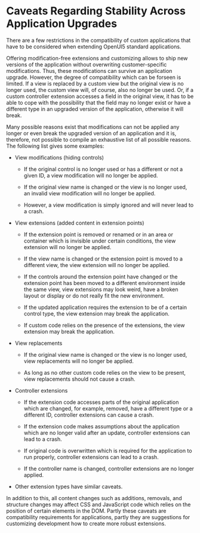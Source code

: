 <!-- loioaef3384510724522a07df94ec90d1351 -->

# Caveats Regarding Stability Across Application Upgrades

There are a few restrictions in the compatibility of custom applications that have to be considered when extending OpenUI5 standard applications.

Offering modification-free extensions and customizing allows to ship new versions of the application without overwriting customer-specific modifications. Thus, these modifications can survive an application upgrade. However, the degree of compatibility which can be forseen is limited. If a view is replaced by a custom view but the original view is no longer used, the custom view will, of course, also no longer be used. Or, if a custom controller extension accesses a field in the original view, it has to be able to cope with the possibility that the field may no longer exist or have a different type in an upgraded version of the application, otherwise it will break.

Many possible reasons exist that modifications can not be applied any longer or even break the upgraded version of an application and it is, therefore, not possible to compile an exhaustive list of all possible reasons. The following list gives some examples:

-   View modifications \(hiding controls\)

    -   If the original control is no longer used or has a different or not a given ID, a view modification will no longer be applied.

    -   If the original view name is changed or the view is no longer used, an invalid view modification will no longer be applied.

    -   However, a view modification is simply ignored and will never lead to a crash.


-   View extensions \(added content in extension points\)

    -   If the extension point is removed or renamed or in an area or container which is invisible under certain conditions, the view extension will no longer be applied.

    -   If the view name is changed or the extension point is moved to a different view, the view extension will no longer be applied.

    -   If the controls around the extension point have changed or the extension point has been moved to a different environment inside the same view, view extensions may look weird, have a broken layout or display or do not really fit the new environment.

    -   If the updated application requires the extension to be of a certain control type, the view extension may break the application.

    -   If custom code relies on the presence of the extensions, the view extension may break the application.


-   View replacements

    -   If the original view name is changed or the view is no longer used, view replacements will no longer be applied.

    -   As long as no other custom code relies on the view to be present, view replacements should not cause a crash.


-   Controller extensions

    -   If the extension code accesses parts of the original application which are changed, for example, removed, have a different type or a different ID, controller extensions can cause a crash.

    -   If the extension code makes assumptions about the application which are no longer valid after an update, controller extensions can lead to a crash.

    -   If original code is overwritten which is required for the application to run properly, controller extensions can lead to a crash.

    -   If the controller name is changed, controller extensions are no longer applied.


-   Other extension types have similar caveats.


In addition to this, all content changes such as additions, removals, and structure changes may affect CSS and JavaScript code which relies on the position of certain elements in the DOM. Partly these caveats are compatibility requirements for applications, partly they are suggestions for customizing development how to create more robust extensions.


